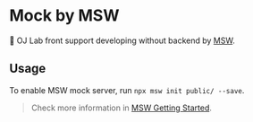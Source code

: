 # Mock by MSW

🥰 OJ Lab front support developing without backend by [MSW](https://mswjs.io/).

## Usage

To enable MSW mock server, run `npx msw init public/ --save`.

> Check more information in [MSW Getting Started](https://mswjs.io/docs/getting-started/integrate/browser).

